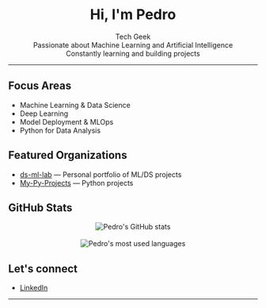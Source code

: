 <h1 align="center">Hi, I'm Pedro</h1>

<p align="center">
  Tech Geek<br>
  Passionate about Machine Learning and Artificial Intelligence<br>
  Constantly learning and building projects<br>
</p>

---

## Focus Areas

- Machine Learning & Data Science  
- Deep Learning  
- Model Deployment & MLOps  
- Python for Data Analysis  

## Featured Organizations

- [ds-ml-lab](https://github.com/ds-ml-lab) — Personal portfolio of ML/DS projects  
- [My-Py-Projects](https://github.com/My-Py-Projects) — Python projects  

## GitHub Stats

<p align="center">
  <img src="https://github-readme-stats.vercel.app/api?username=phenriquels01&show_icons=true&theme=radical" alt="Pedro's GitHub stats" />
  <br><br>
  <img src="https://github-readme-stats.vercel.app/api/top-langs/?username=phenriquels01&layout=compact&theme=radical" alt="Pedro's most used languages" />
</p>

## Let's connect

- [LinkedIn](https://www.linkedin.com/in/phenriquels/)

---
